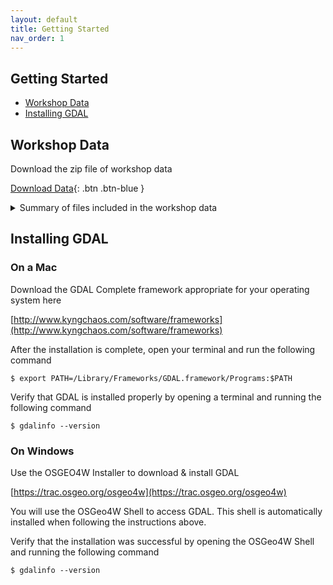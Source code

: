 ```yaml
---
layout: default
title: Getting Started
nav_order: 1
---
```


## Getting Started

* [Workshop Data](#workshop-data)
* [Installing GDAL](#installing-gdal)

## Workshop Data

Download the zip file of workshop data

[Download Data](../data/us-national-parks.geojson){: .btn .btn-blue }

<details>
<summary>Summary of files included in the workshop data</summary>
<br>

* GeoTIFFs
  SF1987.tif
  SF1938.tif
  houston.tif
  los_angeles.tif

* Digital Elevation Model
  gt30w140n40_dem

* Shapefiles
  Bus_Stops.shp
  Civic_Art.shp
  sfzipcodes.shp

* GeoJSON
  sfbayhighways.geojson

 * Geodatabase
 SanFranciscoESI.gdb

 * DOQQ
 Digital Orthophoto Quarter Quads (DOQQ)
 
 * Python Scripts
- clipTiffs.py
- projectShapes.py
- projectTiffs.py
- shp2geojson.py

Color Configuration File
- colorramp.txt

</details>

## Installing GDAL

### On a Mac

Download the GDAL Complete framework appropriate for your operating system here

[http://www.kyngchaos.com/software/frameworks](http://www.kyngchaos.com/software/frameworks)

After the installation is complete, open your terminal and run the following command

 ```
 $ export PATH=/Library/Frameworks/GDAL.framework/Programs:$PATH
 ```

Verify that GDAL is installed properly by opening a terminal and running the following command

```
$ gdalinfo --version
```

### On Windows



Use the OSGEO4W Installer to download & install GDAL

[https://trac.osgeo.org/osgeo4w](https://trac.osgeo.org/osgeo4w)

You will use the OSGeo4W Shell to access GDAL. This shell is automatically installed when following the instructions above. 

Verify that the installation was successful by opening the OSGeo4W Shell and running the following command

```
$ gdalinfo --version
```
